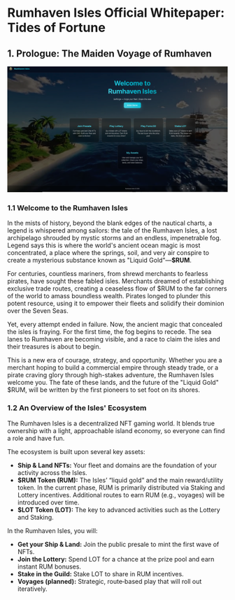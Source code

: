 # Rumhaven Isles Official Whitepaper: Tides of Fortune

## 1. Prologue: The Maiden Voyage of Rumhaven

![Rumhaven Isles overview](home.png)

### 1.1 Welcome to the Rumhaven Isles

In the mists of history, beyond the blank edges of the nautical charts, a legend is whispered among sailors: the tale of the Rumhaven Isles, a lost archipelago shrouded by mystic storms and an endless, impenetrable fog. Legend says this is where the world's ancient ocean magic is most concentrated, a place where the springs, soil, and very air conspire to create a mysterious substance known as "Liquid Gold"—**$RUM**.

For centuries, countless mariners, from shrewd merchants to fearless pirates, have sought these fabled isles. Merchants dreamed of establishing exclusive trade routes, creating a ceaseless flow of $RUM to the far corners of the world to amass boundless wealth. Pirates longed to plunder this potent resource, using it to empower their fleets and solidify their dominion over the Seven Seas.

Yet, every attempt ended in failure. Now, the ancient magic that concealed the isles is fraying. For the first time, the fog begins to recede. The sea lanes to Rumhaven are becoming visible, and a race to claim the isles and their treasures is about to begin.

This is a new era of courage, strategy, and opportunity. Whether you are a merchant hoping to build a commercial empire through steady trade, or a pirate craving glory through high-stakes adventure, the Rumhaven Isles welcome you. The fate of these lands, and the future of the "Liquid Gold" $RUM, will be written by the first pioneers to set foot on its shores.

### 1.2 An Overview of the Isles' Ecosystem

The Rumhaven Isles is a decentralized NFT gaming world. It blends true ownership with a light, approachable island economy, so everyone can find a role and have fun.

The ecosystem is built upon several key assets:

* **Ship & Land NFTs:** Your fleet and domains are the foundation of your activity across the Isles.
* **$RUM Token (RUM):** The Isles’ “liquid gold” and the main reward/utility token. In the current phase, RUM is primarily distributed via Staking and Lottery incentives. Additional routes to earn RUM (e.g., voyages) will be introduced over time.
* **$LOT Token (LOT):** The key to advanced activities such as the Lottery and Staking.

In the Rumhaven Isles, you will:

* **Get your Ship & Land:** Join the public presale to mint the first wave of NFTs.
* **Join the Lottery:** Spend LOT for a chance at the prize pool and earn instant RUM bonuses.
* **Stake in the Guild:** Stake LOT to share in RUM incentives.
* **Voyages (planned):** Strategic, route‑based play that will roll out iteratively.

